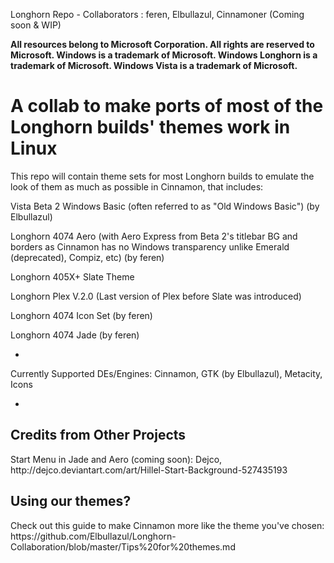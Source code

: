 Longhorn Repo - Collaborators : feren, Elbullazul, Cinnamoner (Coming soon & WIP)

**All resources belong to Microsoft Corporation. All rights are reserved to Microsoft. Windows is a trademark of Microsoft. Windows Longhorn is a trademark of Microsoft. Windows Vista is a trademark of Microsoft.**

<h1>A collab to make ports of most of the Longhorn builds' themes work in Linux</h1>
This repo will contain theme sets for most Longhorn builds to emulate the look of them as much as possible in Cinnamon, that includes:

Vista Beta 2 Windows Basic (often referred to as "Old Windows Basic") (by Elbullazul)

Longhorn 4074 Aero (with Aero Express from Beta 2's titlebar BG and borders as Cinnamon has no Windows transparency unlike Emerald (deprecated), Compiz, etc) (by feren)

Longhorn 405X+ Slate Theme

Longhorn Plex V.2.0 (Last version of Plex before Slate was introduced)

Longhorn 4074 Icon Set (by feren)

Longhorn 4074 Jade (by feren)

-

Currently Supported DEs/Engines: Cinnamon, GTK (by Elbullazul), Metacity, Icons

-
<h2>Credits from Other Projects</h2>
Start Menu in Jade and Aero (coming soon): Dejco, http://dejco.deviantart.com/art/Hillel-Start-Background-527435193


<h2>Using our themes?</h2>
Check out this guide to make Cinnamon more like the theme you've chosen: https://github.com/Elbullazul/Longhorn-Collaboration/blob/master/Tips%20for%20themes.md
